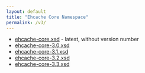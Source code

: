 ```yaml
---
layout: default
title: "Ehcache Core Namespace"
permalink: /v3/
---
```


* [ehcache-core.xsd](/schema/ehcache-core.xsd) - latest, without version number
* [ehcache-core-3.0.xsd](/schema/ehcache-core-3.0.xsd)
* [ehcache-core-3.1.xsd](/schema/ehcache-core-3.1.xsd)
* [ehcache-core-3.2.xsd](/schema/ehcache-core-3.2.xsd)
* [ehcache-core-3.3.xsd](/schema/ehcache-core-3.3.xsd)
